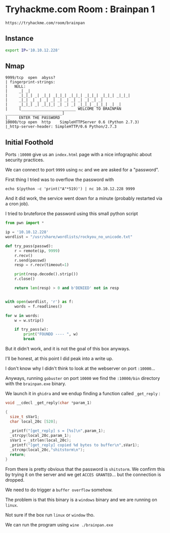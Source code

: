 # Tryhackme.com Room : Brainpan 1
`https://tryhackme.com/room/brainpan`

## Instance

```bash
export IP='10.10.12.228'
```

## Nmap

```
9999/tcp  open  abyss?
| fingerprint-strings: 
|   NULL: 
|     _| _| 
|     _|_|_| _| _|_| _|_|_| _|_|_| _|_|_| _|_|_| _|_|_| 
|     _|_| _| _| _| _| _| _| _| _| _| _| _|
|     _|_|_| _| _|_|_| _| _| _| _|_|_| _|_|_| _| _|
|     [________________________ WELCOME TO BRAINPAN _________________________]
|_    ENTER THE PASSWORD
10000/tcp open  http    SimpleHTTPServer 0.6 (Python 2.7.3)
|_http-server-header: SimpleHTTP/0.6 Python/2.7.3
```

## Initial Foothold

Ports `:10000` give us an `index.html` page with a nice infographic about security practices.

We can connect to port `9999`  using `nc` and we are asked for a "password".

First thing I tried was to overflow the password with 

```
echo $(python -c 'print("A"*519)') | nc 10.10.12.228 9999
```

And it did work, the service went down for a minute (probably restarted via a cron job).



I tried to bruteforce the password using this small python script 

```python
from pwn import *

ip = '10.10.12.228'
wordlist = "/usr/share/wordlists/rockyou_no_unicode.txt"

def try_pass(passwd):
	r = remote(ip, 9999)
	r.recv()
	r.send(passwd)
	resp = r.recv(timeout=1)

	print(resp.decode().strip())
	r.close()

	return len(resp) > 0 and b'DENIED' not in resp


with open(wordlist, 'r') as f:
	words = f.readlines()

for w in words:
	w = w.strip()

	if try_pass(w):
		print("FOUNDD ---- ", w)
		break
```

But it didn't work, and it is not the goal of this box anyways.



I'll be honest, at this point I did peak into a write up. 

I don't know why I didn't think to look at the webserver on port `:10000`...

Anyways, running `gobuster` on port `10000` we find the `:10000/bin` directory with the `brainpan.exe` binary.



We launch it in `ghidra`  and we endup finding a function called `_get_reply` :

```c
void __cdecl _get_reply(char *param_1)

{
  size_t sVar1;
  char local_20c [520];
  
  _printf("[get_reply] s = [%s]\n",param_1);
  _strcpy(local_20c,param_1);
  sVar1 = _strlen(local_20c);
  _printf("[get_reply] copied %d bytes to buffer\n",sVar1);
  _strcmp(local_20c,"shitstorm\n");
  return;
}
```



From there is pretty obvious that the password is `shitstorm`. We confirm this by trying it on the server and we get `ACCES GRANTED`... but the connection is dropped.



We need to do trigger a `buffer overflow` somehow.

The problem is that this binary is a `windows` binary and we are running on `linux`.

Not sure if the box run `linux` or `window` tho.



We can run the program using `wine ./brainpan.exe`

